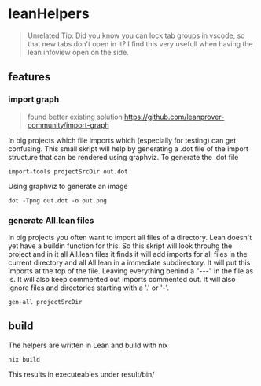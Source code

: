 # leanHelpers

> Unrelated Tip: 
Did you know you can lock tab groups in vscode, so that new tabs don't open in it? I find this very usefull when having the lean infoview open on the side.

## features

### import graph
> found better existing solution https://github.com/leanprover-community/import-graph

In big projects which file imports which (especially for testing) can get confusing. This small skript will help by generating a .dot file of the import structure that can be rendered using graphviz.
To generate the .dot file
```
import-tools projectSrcDir out.dot
```
Using graphviz to generate an image
```
dot -Tpng out.dot -o out.png
```

### generate All.lean files
In big projects you often want to import all files of a directory. Lean doesn't yet have a buildin function for this. 
So this skript will look throuhg the project and in it all All.lean files it finds it will add imports for all files in the current directory and all All.lean in a immediate subdirectory.
It will put this imports at the top of the file. Leaving everything behind a "---" in the file as is. It will also keep commented out imports commented out.
It will also ignore files and directories starting with a '.' or '-'.
```
gen-all projectSrcDir
```


## build
The helpers are written in Lean and build with nix
```
nix build
```

This results in executeables under result/bin/
